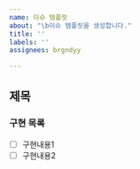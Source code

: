 ```yaml
---
name: 이슈 템플릿
about: "\b이슈 템플릿을 생성합니다."
title: ''
labels: ''
assignees: brgndyy

---
```


## 제목

### 구현 목록

- [ ] 구현내용1
- [ ] 구현내용2
